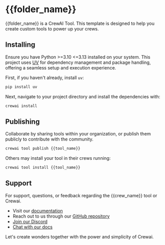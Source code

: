 # {{folder_name}}

{{folder_name}} is a CrewAI Tool. This template is designed to help you create
custom tools to power up your crews.

## Installing

Ensure you have Python >=3.10 <=3.13 installed on your system. This project
uses [UV](https://docs.astral.sh/uv/) for dependency management and package
handling, offering a seamless setup and execution experience.

First, if you haven't already, install `uv`:

```bash
pip install uv
```

Next, navigate to your project directory and install the dependencies with:

```bash
crewai install
```

## Publishing

Collaborate by sharing tools within your organization, or publish them publicly
to contribute with the community.

```bash
crewai tool publish {{tool_name}}
```

Others may install your tool in their crews running:

```bash
crewai tool install {{tool_name}}
```

## Support

For support, questions, or feedback regarding the {{crew_name}} tool or Crewai.

- Visit our [documentation](https://docs.Crewai.com)
- Reach out to us through our [GitHub repository](https://github.com/joaomdmoura/crewai)
- [Join our Discord](https://discord.com/invite/X4JWnZnxPb)
- [Chat with our docs](https://chatg.pt/DWjSBZn)

Let's create wonders together with the power and simplicity of Crewai.

